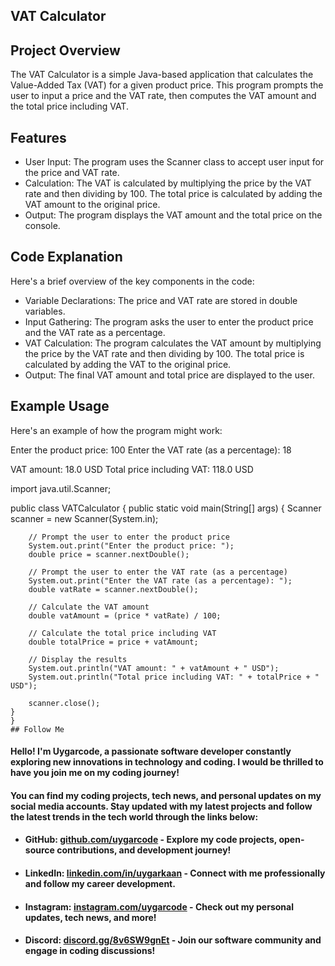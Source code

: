 ## VAT Calculator

## Project Overview

The VAT Calculator is a simple Java-based application that calculates the Value-Added Tax (VAT) for a given product price. 
This program prompts the user to input a price and the VAT rate, then computes the VAT amount and the total price including VAT.

## Features

- User Input: The program uses the Scanner class to accept user input for the price and VAT rate.
- Calculation: The VAT is calculated by multiplying the price by the VAT rate and then dividing by 100. The total price is calculated by adding the VAT amount to the original price.
- Output: The program displays the VAT amount and the total price on the console.

## Code Explanation

Here's a brief overview of the key components in the code:

- Variable Declarations: The price and VAT rate are stored in double variables.
- Input Gathering: The program asks the user to enter the product price and the VAT rate as a percentage.
- VAT Calculation: The program calculates the VAT amount by multiplying the price by the VAT rate and then dividing by 100. 
  The total price is calculated by adding the VAT to the original price.
- Output: The final VAT amount and total price are displayed to the user.

## Example Usage

Here's an example of how the program might work:

Enter the product price: 100
Enter the VAT rate (as a percentage): 18

VAT amount: 18.0 USD
Total price including VAT: 118.0 USD


import java.util.Scanner;

public class VATCalculator {
    public static void main(String[] args) {
        Scanner scanner = new Scanner(System.in);

        // Prompt the user to enter the product price
        System.out.print("Enter the product price: ");
        double price = scanner.nextDouble();

        // Prompt the user to enter the VAT rate (as a percentage)
        System.out.print("Enter the VAT rate (as a percentage): ");
        double vatRate = scanner.nextDouble();

        // Calculate the VAT amount
        double vatAmount = (price * vatRate) / 100;

        // Calculate the total price including VAT
        double totalPrice = price + vatAmount;

        // Display the results
        System.out.println("VAT amount: " + vatAmount + " USD");
        System.out.println("Total price including VAT: " + totalPrice + " USD");

        scanner.close();
    }
    }
    ## Follow Me

#### Hello! I'm **Uygarcode**, a passionate software developer constantly exploring new innovations in technology and coding. I would be thrilled to have you join me on my coding journey!

#### You can find my coding projects, tech news, and personal updates on my social media accounts. Stay updated with my latest projects and follow the latest trends in the tech world through the links below: 

- #### **GitHub:** [github.com/uygarcode](https://github.com/uygarcode) - Explore my code projects, open-source contributions, and development journey!
- #### **LinkedIn:** [linkedin.com/in/uygarkaan](https://linkedin.com/in/uygarkaan) - Connect with me professionally and follow my career development.
- #### **Instagram:** [instagram.com/uygarcode](https://instagram.com/uygarcode) - Check out my personal updates, tech news, and more!
- #### **Discord:** [discord.gg/8v6SW9gnEt](https://discord.gg/8v6SW9gnEt) - Join our software community and engage in coding discussions!

